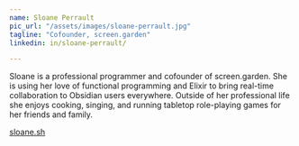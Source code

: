 ```yaml
---
name: Sloane Perrault
pic_url: "/assets/images/sloane-perrault.jpg"
tagline: "Cofounder, screen.garden"
linkedin: in/sloane-perrault/

---
```

Sloane is a professional programmer and cofounder of screen.garden. She is using her love of functional programming and Elixir to bring real-time collaboration to Obsidian users everywhere. Outside of her professional life she enjoys cooking, singing, and running tabletop role-playing games for her friends and family.

[sloane.sh](https://sloane.sh)
